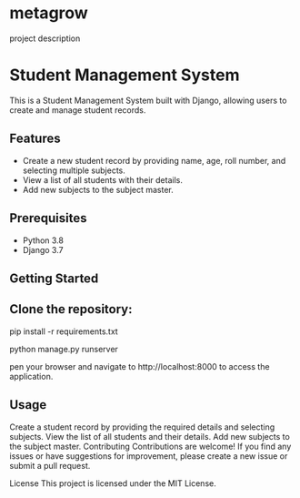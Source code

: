 # metagrow
project description
# Student Management System

This is a Student Management System built with Django, allowing users to create and manage student records.

## Features

- Create a new student record by providing name, age, roll number, and selecting multiple subjects.
- View a list of all students with their details.
- Add new subjects to the subject master.

## Prerequisites

- Python 3.8
- Django 3.7

## Getting Started

<h2>Clone the repository:</h2>

pip install -r requirements.txt

python manage.py runserver

pen your browser and navigate to http://localhost:8000 to access the application.

<h2> Usage </h2>
Create a student record by providing the required details and selecting subjects.
View the list of all students and their details.
Add new subjects to the subject master.
Contributing
Contributions are welcome! If you find any issues or have suggestions for improvement, please create a new issue or submit a pull request.

License
This project is licensed under the MIT License.
